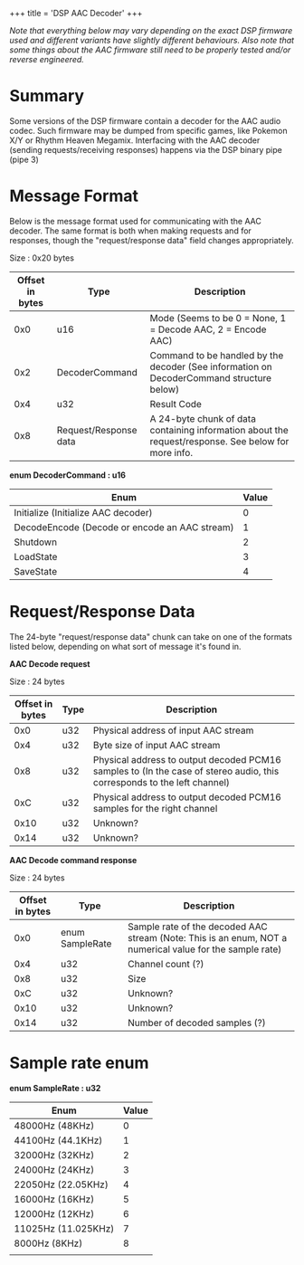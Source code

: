 +++
title = 'DSP AAC Decoder'
+++

*Note that everything below may vary depending on the exact DSP firmware used and different variants have slightly different behaviours.*
*Also note that some things about the AAC firmware still need to be properly tested and/or reverse engineered.*

# Summary

Some versions of the DSP firmware contain a decoder for the AAC audio codec. Such firmware may be dumped from specific games, like Pokemon X/Y or Rhythm Heaven Megamix. Interfacing with the AAC decoder (sending requests/receiving responses) happens via the DSP binary pipe (pipe 3)

# Message Format

Below is the message format used for communicating with the AAC decoder. The same format is both when making requests and for responses, though the "request/response data" field changes appropriately.

Size : 0x20 bytes

| Offset in bytes | Type | Description |
|----|----|----|
| 0x0 | u16 | Mode (Seems to be 0 = None, 1 = Decode AAC, 2 = Encode AAC) |
| 0x2 | DecoderCommand | Command to be handled by the decoder (See information on DecoderCommand structure below) |
| 0x4 | u32 | Result Code |
| 0x8 | Request/Response data | A 24-byte chunk of data containing information about the request/response. See below for more info. |

**enum DecoderCommand : u16**

| Enum                                          | Value |
|-----------------------------------------------|-------|
| Initialize (Initialize AAC decoder)           | 0     |
| DecodeEncode (Decode or encode an AAC stream) | 1     |
| Shutdown                                      | 2     |
| LoadState                                     | 3     |
| SaveState                                     | 4     |

# Request/Response Data

The 24-byte "request/response data" chunk can take on one of the formats listed below, depending on what sort of message it's found in.

**AAC Decode request**

Size : 24 bytes

| Offset in bytes | Type | Description |
|----|----|----|
| 0x0 | u32 | Physical address of input AAC stream |
| 0x4 | u32 | Byte size of input AAC stream |
| 0x8 | u32 | Physical address to output decoded PCM16 samples to (In the case of stereo audio, this corresponds to the left channel) |
| 0xC | u32 | Physical address to output decoded PCM16 samples for the right channel |
| 0x10 | u32 | Unknown? |
| 0x14 | u32 | Unknown? |

**AAC Decode command response**

Size : 24 bytes

| Offset in bytes | Type | Description |
|----|----|----|
| 0x0 | enum SampleRate | Sample rate of the decoded AAC stream (Note: This is an enum, NOT a numerical value for the sample rate) |
| 0x4 | u32 | Channel count (?) |
| 0x8 | u32 | Size |
| 0xC | u32 | Unknown? |
| 0x10 | u32 | Unknown? |
| 0x14 | u32 | Number of decoded samples (?) |

# Sample rate enum

**enum SampleRate : u32**

| Enum                | Value |
|---------------------|-------|
| 48000Hz (48KHz)     | 0     |
| 44100Hz (44.1KHz)   | 1     |
| 32000Hz (32KHz)     | 2     |
| 24000Hz (24KHz)     | 3     |
| 22050Hz (22.05KHz)  | 4     |
| 16000Hz (16KHz)     | 5     |
| 12000Hz (12KHz)     | 6     |
| 11025Hz (11.025KHz) | 7     |
| 8000Hz (8KHz)       | 8     |
|                     |       |

